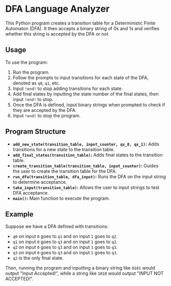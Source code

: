 # DFA Language Analyzer

This Python program creates a transition table for a Deterministic Finite Automaton (DFA). It then accepts a binary string of 0s and 1s and verifies whether this string is accepted by the DFA or not.

## Usage

To use the program:

1. Run the program.
2. Follow the prompts to input transitions for each state of the DFA, denoted as `q0`, `q1`, etc.
3. Input `!end!` to stop adding transitions for each state.
4. Add final states by inputting the state number of the final states, then input `!end!` to stop.
5. Once the DFA is defined, input binary strings when prompted to check if they are accepted by the DFA.
6. Input `!end!` to stop the program.

## Program Structure

- **`add_new_state(transition_table, input_counter, qx_0, qx_1)`:** Adds transitions for a new state to the transition table.
- **`add_final_states(transition_table)`:** Adds final states to the transition table.
- **`create_transition_table(transition_table, input_counter)`:** Guides the user to create the transition table for the DFA.
- **`run_dfa(transition_table, dfa_input)`:** Runs the DFA on the input string to determine acceptance.
- **`take_input(transition_table)`:** Allows the user to input strings to test DFA acceptance.
- **`main()`:** Main function to execute the program.

## Example

Suppose we have a DFA defined with transitions:

- `q0` on input `0` goes to `q1` and on input `1` goes to `q2`.
- `q1` on input `0` goes to `q3` and on input `1` goes to `q2`.
- `q2` on input `0` goes to `q3` and on input `1` goes to `q3`.
- `q3` on input `0` goes to `q3` and on input `1` goes to `q3`.
- `q2` is the only final state.

Then, running the program and inputting a binary string like `0101` would output "Input Accepted!", while a string like `1010` would output "INPUT NOT ACCEPTED!".
